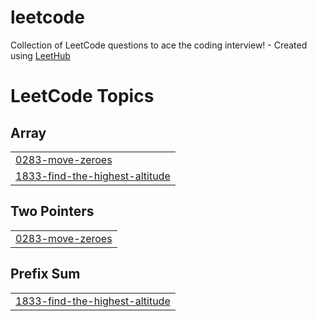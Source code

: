 # leetcode
Collection of LeetCode questions to ace the coding interview! - Created using [LeetHub](https://github.com/QasimWani/LeetHub)

<!---LeetCode Topics Start-->
# LeetCode Topics
## Array
|  |
| ------- |
| [0283-move-zeroes](https://github.com/forminju/leetcode/tree/master/0283-move-zeroes) |
| [1833-find-the-highest-altitude](https://github.com/forminju/leetcode/tree/master/1833-find-the-highest-altitude) |
## Two Pointers
|  |
| ------- |
| [0283-move-zeroes](https://github.com/forminju/leetcode/tree/master/0283-move-zeroes) |
## Prefix Sum
|  |
| ------- |
| [1833-find-the-highest-altitude](https://github.com/forminju/leetcode/tree/master/1833-find-the-highest-altitude) |
<!---LeetCode Topics End-->